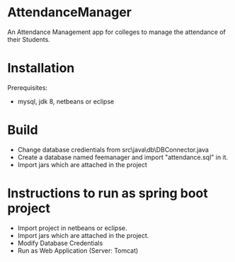 # AttendanceManager
An Attendance Management app for colleges to manage the attendance of their Students.

# Installation
 Prerequisites:

 - mysql, jdk 8, netbeans or eclipse 

# Build

- Change database credientials from src\java\db\DBConnector.java
- Create a database named feemanager and import "attendance.sql" in it.
- Import jars which are attached in the project

# Instructions to run as spring boot project

- Import project in netbeans or eclipse.
- Import jars which are attached in the project.
- Modify Database Credentials
- Run as Web Application (Server: Tomcat)
